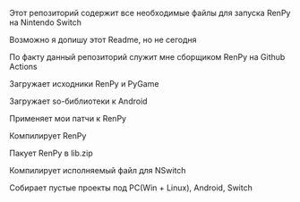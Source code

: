 Этот репозиторий содержит все необходимые файлы для запуска RenPy на Nintendo Switch

Возможно я допишу этот Readme, но не сегодня


По факту данный репозиторий служит мне сборщиком RenPy на Github Actions

Загружает исходники RenPy и PyGame

Загружает so-библиотеки к Android

Применяет мои патчи к RenPy

Компилирует RenPy

Пакует RenPy в lib.zip

Компилирует исполняемый файл для NSwitch

Собирает пустые проекты под PC(Win + Linux), Android, Switch
